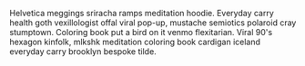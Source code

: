 Helvetica meggings sriracha ramps meditation hoodie. Everyday carry health goth vexillologist offal viral pop-up, mustache semiotics polaroid cray stumptown. Coloring book put a bird on it venmo flexitarian. Viral 90's hexagon kinfolk, mlkshk meditation coloring book cardigan iceland everyday carry brooklyn bespoke tilde.